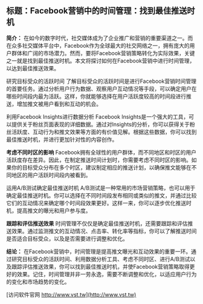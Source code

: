## **标题：Facebook营销中的时间管理：找到最佳推送时机**

**简介：**
在如今的数字时代，社交媒体成为了企业推广和营销的重要渠道之一。而在众多社交媒体平台中，Facebook作为全球最大的社交网络之一，拥有庞大的用户群体和广阔的市场潜力。然而，要将Facebook营销策略转化为实际效果，关键之一就是找到最佳推送时机。本文将探讨如何在Facebook营销中进行时间管理，以达到最佳推送效果。

研究目标受众的活跃时间
了解目标受众的活跃时间是进行Facebook营销时间管理的首要任务。通过分析用户行为数据、观察用户互动情况等手段，可以确定用户在哪些时间段内最为活跃。这样，你就能够选择在用户活跃度较高的时间段进行推送，增加推文被用户看到和互动的机会。

利用Facebook Insights进行数据分析
Facebook Insights是一个强大的工具，可以提供关于粉丝页面表现的详细数据。通过对Insights的分析，你可以获得关于粉丝活跃度、互动行为和推文效果等方面的有价值见解。根据这些数据，你可以找到最佳推送时机，并进行更加针对性的内容创作。

**考虑不同时区的影响**
Facebook拥有全球性的用户群体，而不同地区和时区的用户活跃度存在差异。因此，在制定推送时间计划时，你需要考虑不同时区的影响。如果你的目标受众分布在多个时区，建议制定相应的推送计划，以确保推文能够在不同地区的用户活跃时间段内被看到。

运用A/B测试确定最佳推送时机
A/B测试是一种常用的市场营销策略，也可以用于确定最佳推送时机。你可以选择在不同时间段发布相同或类似的推文，并通过比较它们的互动情况来确定哪个时间段效果更好。这样一来，你可以逐步优化推送时机，提高推文的曝光和用户参与度。

**跟踪和评估推送效果**
时间管理不仅仅是确定最佳推送时机，还需要跟踪和评估推送效果。通过监测推文的互动情况、点击率、转化率等指标，你可以了解推送时间是否适合目标受众，以及是否需要进行调整和优化。

**结论：**
在Facebook营销中，时间管理是提高推文曝光和互动效果的重要一环。通过研究目标受众的活跃时间、利用数据分析工具、考虑不同时区、进行A/B测试以及跟踪评估推送效果，你可以找到最佳推送时机，并使Facebook营销策略取得更好的效果。记住，时间管理并非一劳永逸，需要不断调整和优化，以适应用户行为的变化和市场趋势的变化。


[访问软件官网 http://www.vst.tw](http://www.vst.tw)
